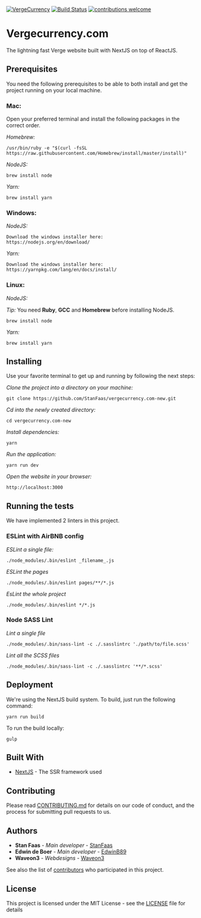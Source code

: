 [![VergeCurrency](https://raw.githubusercontent.com/StanFaas/vergecurrency.com-new/templates/static/img/verge-github-badge.png?token=ATeDLCSlmXsYOdjKgTbcVZy2nDAoJr_xks5anSyLwA%3D%3D)](https://github.com/vergecurrency/vergecurrency.com)
[![Build Status](https://travis-ci.com/StanFaas/vergecurrency.com-new.svg?token=92fFoYC7i7DYVecsmqGv&branch=master)](https://travis-ci.com/StanFaas/vergecurrency.com-new) [![contributions welcome](https://img.shields.io/badge/contributions-welcome-brightgreen.svg?style=flat)](https://github.com/StanFaas/vergecurrency.com-new)

# Vergecurrency.com

The lightning fast Verge website built with NextJS on top of ReactJS.

## Prerequisites

You need the following prerequisites to be able to both install and get the project running on your local machine.

### Mac:

Open your preferred terminal and install the following packages in the correct order.

_Homebrew:_
```
/usr/bin/ruby -e "$(curl -fsSL https://raw.githubusercontent.com/Homebrew/install/master/install)"
```

_NodeJS:_
```
brew install node
```

_Yarn:_
```
brew install yarn
```

### Windows:

_NodeJS:_
```
Download the windows installer here:
https://nodejs.org/en/download/
```

_Yarn:_
```
Download the windows installer here:
https://yarnpkg.com/lang/en/docs/install/
```

### Linux:

_NodeJS:_

*Tip:* You need **Ruby**, **GCC** and **Homebrew** before installing NodeJS.

```
brew install node
```

_Yarn:_

```
brew install yarn
```

## Installing

Use your favorite terminal to get up and running by following the next steps:

_Clone the project into a directory on your machine:_

```
git clone https://github.com/StanFaas/vergecurrency.com-new.git
```

_Cd into the newly created directory:_

```
cd vergecurrency.com-new
```

_Install dependencies:_

```
yarn
```

_Run the application:_

```
yarn run dev
```

_Open the website in your browser:_

```
http://localhost:3000
```

## Running the tests

We have implemented 2 linters in this project.

### ESLint with AirBNB config

_ESLint a single file:_

```
./node_modules/.bin/eslint _filename_.js
```

_ESLint the pages_

```
./node_modules/.bin/eslint pages/**/*.js
```

_EsLint the whole project_

```
./node_modules/.bin/eslint */*.js
```

### Node SASS Lint

_Lint a single file_

```
./node_modules/.bin/sass-lint -c ./.sasslintrc './path/to/file.scss'
```

_Lint all the SCSS files_

```
./node_modules/.bin/sass-lint -c ./.sasslintrc '**/*.scss'
```

## Deployment

We're using the NextJS build system. To build, just run the following command:

```
yarn run build
```

To run the build locally:

```
gulp
```

## Built With

* [NextJS](https://github.com/zeit/next.js/) - The SSR framework used

## Contributing

Please read [CONTRIBUTING.md](CONTRIBUTING.md) for details on our code of conduct, and the process for submitting pull requests to us.

## Authors

* **Stan Faas** - *Main developer* - [StanFaas](https://github.com/StanFaas)
* **Edwin de Boer** - *Main developer* - [EdwinB89](https://github.com/EdwinB89)
* **Waveon3** - *Webdesigns* - [Waveon3](https://reddit.com/user/waveon3)

See also the list of [contributors](CONTRIBUTING.md) who participated in this project.

## License

This project is licensed under the MIT License - see the [LICENSE](LICENSE) file for details
